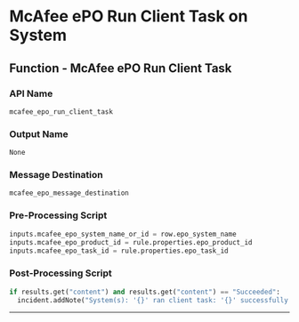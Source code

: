<!--
    DO NOT MANUALLY EDIT THIS FILE
    THIS FILE IS AUTOMATICALLY GENERATED WITH resilient-sdk codegen
    Generated with resilient-sdk v50.0.151
-->

# McAfee ePO Run Client Task on System

## Function - McAfee ePO Run Client Task

### API Name
`mcafee_epo_run_client_task`

### Output Name
`None`

### Message Destination
`mcafee_epo_message_destination`

### Pre-Processing Script
```python
inputs.mcafee_epo_system_name_or_id = row.epo_system_name
inputs.mcafee_epo_product_id = rule.properties.epo_product_id
inputs.mcafee_epo_task_id = rule.properties.epo_task_id
```

### Post-Processing Script
```python
if results.get("content") and results.get("content") == "Succeeded":
  incident.addNote("System(s): '{}' ran client task: '{}' successfully.".format(row.epo_system_name, rule.properties.epo_task_id))
```

---

